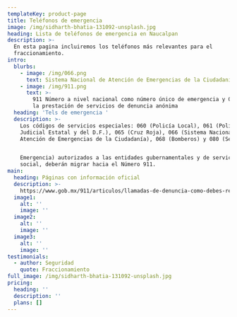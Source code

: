 ```yaml
---
templateKey: product-page
title: Teléfonos de emergencia
image: /img/sidharth-bhatia-131092-unsplash.jpg
heading: Lista de teléfonos de emergencia en Naucalpan
description: >-
  En esta pagina incluiremos los teléfonos más relevantes para el
  fraccionamiento.
intro:
  blurbs:
    - image: /img/066.png
      text: Sistema Nacional de Atención de Emergencias de la Ciudadanía
    - image: /img/911.png
      text: >-
        911 Número a nivel nacional como número único de emergencia y 089 para
        la prestación de servicios de denuncia anónima
  heading: 'Tels de emergencia '
  description: >-
    Los códigos de servicios especiales: 060 (Policía Local), 061 (Policía
    Judicial Estatal y del D.F.), 065 (Cruz Roja), 066 (Sistema Nacional de
    Atención de Emergencias de la Ciudadanía), 068 (Bomberos) y 080 (Seguridad y


    Emergencia) autorizados a las entidades gubernamentales y de servicio
    social, deberán migrar hacia el Número 911.
main:
  heading: Páginas con información oficial
  description: >-
    https://www.gob.mx/911/articulos/llamadas-de-denuncia-como-debes-realizarlas-para-obtener-el-mejor-resultado
  image1:
    alt: ''
    image: ''
  image2:
    alt: ''
    image: ''
  image3:
    alt: ''
    image: ''
testimonials:
  - author: Seguridad
    quote: Fraccionamiento
full_image: /img/sidharth-bhatia-131092-unsplash.jpg
pricing:
  heading: ''
  description: ''
  plans: []
---
```


